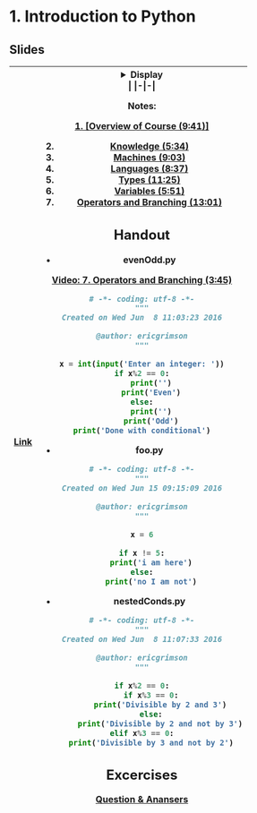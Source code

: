 # 1. Introduction to Python

## Slides

| [Link](https://docs.google.com/viewer?url=https%3A%2F%2Fgithub.com%2Fdylan-wu%2FMITx-6.00.1x-Introduction-to-Computer-Science-and-Programming-Using-Python%2Fblob%2Fmaster%2F1-introduction-to-python%2Flec1.pdf%3Fraw%3Dtrue&embedded=true) | <details><summary>Display</summary><iframe src="//www.slideshare.net/slideshow/embed_code/key/lgg7U3HnfBcrJP" width="595" height="485" frameborder="0" marginwidth="0" marginheight="0" scrolling="no" style="border:1px solid #CCC; border-width:1px; margin-bottom:5px; max-width: 100%;" allowfullscreen /> </details> |
|-|-|

## Videos

Playlist (1:03:12)
[ Link ](https://www.youtube.com/watch?v=aTfKDxsjZNU&&list=PLSl48-6ESzFZomWVRa0FQpiSpzOQiKsO_) | <details><summary>Display</summary><iframe width="650px" height="450" src="https://www.youtube.com/embed/videoseries?list=PLSl48-6ESzFZomWVRa0FQpiSpzOQiKsO_" frameborder="0" allow="autoplay; encrypted-media" allowfullscreen></iframe> </details> |
|-|-|

Notes:

<a href="https://youtu.be/Xwf4DkNlIPA">1. [Overview of Course (9:41)]</a>

2. [Knowledge (5:34)](https://youtu.be/4MbDZho3pIY)
3. [Machines (9:03)](https://youtu.be/gJKQ3eNAxG8)
4. [Languages (8:37)](https://youtu.be/9oYFH4OmYDY)
5. [Types (11:25)](https://youtu.be/XIjrEt2lz1U)
6. [Variables (5:51)](https://youtu.be/z2NLjdfxEyQ)
7. [Operators and Branching (13:01)](https://youtu.be/8vr3nyg5QcM)

## Handout

- evenOdd.py

[Video: 7. Operators and Branching (3:45)](https://youtu.be/8vr3nyg5QcM?t=350)

``` python
# -*- coding: utf-8 -*-
"""
Created on Wed Jun  8 11:03:23 2016

@author: ericgrimson
"""

x = int(input('Enter an integer: '))
if x%2 == 0:
    print('')
    print('Even')
else:
    print('')
    print('Odd')
print('Done with conditional')
```

- foo.py

``` python
# -*- coding: utf-8 -*-
"""
Created on Wed Jun 15 09:15:09 2016

@author: ericgrimson
"""

x = 6

if x != 5:
    print('i am here')
else:
    print('no I am not')
```

- nestedConds.py

``` python
# -*- coding: utf-8 -*-
"""
Created on Wed Jun  8 11:07:33 2016

@author: ericgrimson
"""

if x%2 == 0:
    if x%3 == 0:
        print('Divisible by 2 and 3')
    else:
        print('Divisible by 2 and not by 3')
elif x%3 == 0:
    print('Divisible by 3 and not by 2')
```

## Excercises

[Question & Anansers](https://github.com/dylan-wu/MITx-6.00.1x-Introduction-to-Computer-Science-and-Programming-Using-Python/issues/2)
